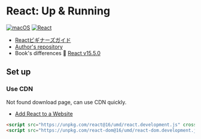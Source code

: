 # React: Up & Running

[![macOS](https://img.shields.io/badge/macOS-Catalina-black)](https://developer.apple.com/macos/)
[![React](https://img.shields.io/badge/react-16.12.0-blue)](https://reactjs.org/)


* [Reactビギナーズガイド](https://www.oreilly.co.jp/books/9784873117881/)
* [Author's repository](https://github.com/stoyan/reactbook)
* Book's differences :memo: [React v15.5.0](https://reactjs.org/blog/2017/04/07/react-v15.5.0.html)

## Set up

### Use CDN
Not found download page, can use CDN quickly.

* [Add React to a Website](https://reactjs.org/docs/add-react-to-a-website.html)

```html
<script src="https://unpkg.com/react@16/umd/react.development.js" crossorigin></script>
<script src="https://unpkg.com/react-dom@16/umd/react-dom.development.js" crossorigin></script>
```
